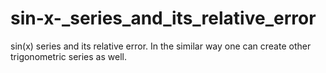# sin-x-_series_and_its_relative_error
sin(x) series and  its relative error. In the similar way one can create other trigonometric series as well.
